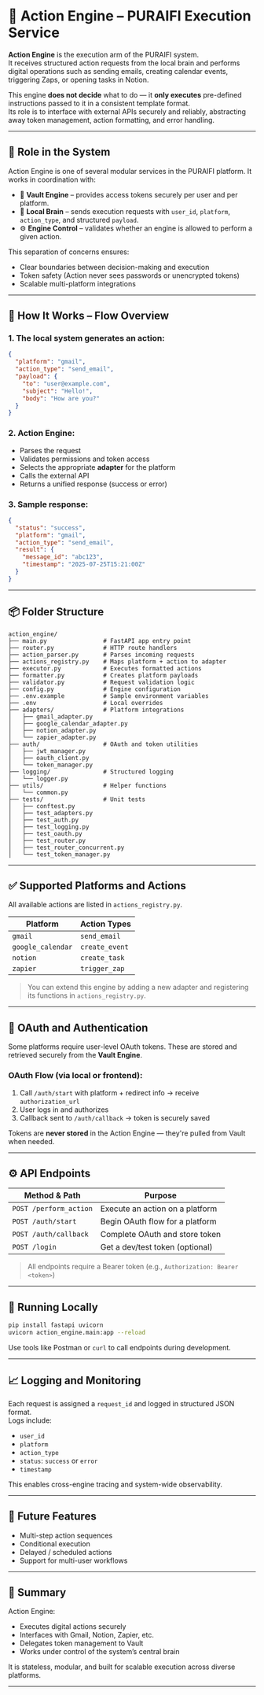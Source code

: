 # 🧠 Action Engine – PURAIFI Execution Service

**Action Engine** is the execution arm of the PURAIFI system.  
It receives structured action requests from the local brain and performs digital operations such as sending emails, creating calendar events, triggering Zaps, or opening tasks in Notion.

This engine **does not decide** what to do — it **only executes** pre-defined instructions passed to it in a consistent template format.  
Its role is to interface with external APIs securely and reliably, abstracting away token management, action formatting, and error handling.

---

## 🧭 Role in the System

Action Engine is one of several modular services in the PURAIFI platform. It works in coordination with:

- 🔐 **Vault Engine** – provides access tokens securely per user and per platform.
- 🧠 **Local Brain** – sends execution requests with `user_id`, `platform`, `action_type`, and structured `payload`.
- ⚙️ **Engine Control** – validates whether an engine is allowed to perform a given action.

This separation of concerns ensures:
- Clear boundaries between decision-making and execution
- Token safety (Action never sees passwords or unencrypted tokens)
- Scalable multi-platform integrations

---

## 🚀 How It Works – Flow Overview

### 1. The local system generates an action:
```json
{
  "platform": "gmail",
  "action_type": "send_email",
  "payload": {
    "to": "user@example.com",
    "subject": "Hello!",
    "body": "How are you?"
  }
}
```

### 2. Action Engine:
- Parses the request
- Validates permissions and token access
- Selects the appropriate **adapter** for the platform
- Calls the external API
- Returns a unified response (success or error)

### 3. Sample response:
```json
{
  "status": "success",
  "platform": "gmail",
  "action_type": "send_email",
  "result": {
    "message_id": "abc123",
    "timestamp": "2025-07-25T15:21:00Z"
  }
}
```

---

## 📦 Folder Structure

```
action_engine/
├── main.py                # FastAPI app entry point
├── router.py              # HTTP route handlers
├── action_parser.py       # Parses incoming requests
├── actions_registry.py    # Maps platform + action to adapter
├── executor.py            # Executes formatted actions
├── formatter.py           # Creates platform payloads
├── validator.py           # Request validation logic
├── config.py              # Engine configuration
├── .env.example           # Sample environment variables
├── .env                   # Local overrides
├── adapters/              # Platform integrations
│   ├── gmail_adapter.py
│   ├── google_calendar_adapter.py
│   ├── notion_adapter.py
│   └── zapier_adapter.py
├── auth/                  # OAuth and token utilities
│   ├── jwt_manager.py
│   ├── oauth_client.py
│   └── token_manager.py
├── logging/               # Structured logging
│   └── logger.py
├── utils/                 # Helper functions
│   └── common.py
├── tests/                 # Unit tests
│   ├── conftest.py
│   ├── test_adapters.py
│   ├── test_auth.py
│   ├── test_logging.py
│   ├── test_oauth.py
│   ├── test_router.py
│   ├── test_router_concurrent.py
│   └── test_token_manager.py
```

---

## ✅ Supported Platforms and Actions

All available actions are listed in `actions_registry.py`.

| Platform         | Action Types      |
|------------------|-------------------|
| `gmail`          | `send_email`      |
| `google_calendar`| `create_event`    |
| `notion`         | `create_task`     |
| `zapier`         | `trigger_zap`     |

> You can extend this engine by adding a new adapter and registering its functions in `actions_registry.py`.

---

## 🔐 OAuth and Authentication

Some platforms require user-level OAuth tokens. These are stored and retrieved securely from the **Vault Engine**.

### OAuth Flow (via local or frontend):
1. Call `/auth/start` with platform + redirect info → receive `authorization_url`
2. User logs in and authorizes
3. Callback sent to `/auth/callback` → token is securely saved

Tokens are **never stored** in the Action Engine — they're pulled from Vault when needed.

---

## ⚙️ API Endpoints

| Method & Path         | Purpose                        |
|------------------------|--------------------------------|
| `POST /perform_action` | Execute an action on a platform |
| `POST /auth/start`     | Begin OAuth flow for a platform |
| `POST /auth/callback`  | Complete OAuth and store token |
| `POST /login`          | Get a dev/test token (optional) |

> All endpoints require a Bearer token (e.g., `Authorization: Bearer <token>`)

---

## 🧪 Running Locally

```bash
pip install fastapi uvicorn
uvicorn action_engine.main:app --reload
```

Use tools like Postman or `curl` to call endpoints during development.

---

## 📈 Logging and Monitoring

Each request is assigned a `request_id` and logged in structured JSON format.  
Logs include:

- `user_id`
- `platform`
- `action_type`
- `status`: `success` or `error`
- `timestamp`

This enables cross-engine tracing and system-wide observability.

---

## 🧩 Future Features

- Multi-step action sequences
- Conditional execution
- Delayed / scheduled actions
- Support for multi-user workflows

---

## 🧠 Summary

Action Engine:
- Executes digital actions securely
- Interfaces with Gmail, Notion, Zapier, etc.
- Delegates token management to Vault
- Works under control of the system’s central brain

It is stateless, modular, and built for scalable execution across diverse platforms.

---

